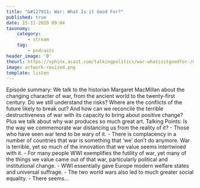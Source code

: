 ```yaml
---
title: "&#127911; War: What Is it Good For?"
published: true
date: 15-11-2020 09:04
taxonomy:
    category:
        - stream
    tag:
        - podcasts
header_image: '0'
theurl: https://sphinx.acast.com/talkingpolitics/war-whatisitgoodfor-/media.mp3
image: artwork-resized.png
template: listen
--- 
```

Episode summary: We talk to the historian Margaret MacMillan about the changing character of war, from the ancient world to the twenty-first century. Do we still understand the risks? Where are the conflicts of the future likely to break out? And how can we reconcile the terrible destructiveness of war with its capacity to bring about positive change? Plus we talk about why war produces so much great art. Talking Points: Is the way we commemorate war distancing us from the reality of it? - Those who have seen war tend to be wary of it. - There is complacency in a number of countries that war is something that ‘we’ don’t do anymore. War is terrible, yet so much of the innovation that we value seems intertwined with it. - For many people WWI exemplifies the futility of war, yet many of the things we value came out of that war, particularly political and institutional change. - WWI essentially gave Europe modern welfare states and universal suffrage. - The two world wars also led to much greater social equality. - There seems…
